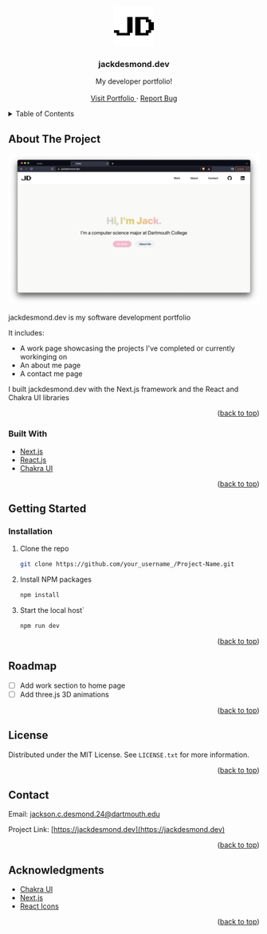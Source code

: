 <div id="top"></div>
<!-- PROJECT LOGO -->
<br />
<div align="center">
  <a href="https://github.com/othneildrew/Best-README-Template">
    <img src="public/logo-white.png" alt="Logo" width="80" height="80">
  </a>

  <h3 align="center">jackdesmond.dev</h3>

  <p align="center">
    My developer portfolio!
    <br />
    <br />
    <a href="https://jackdesmond.dev">Visit Portfolio </a>
    ·
    <a href="https://github.com/jcdesmond23/jackdesmond.dev/issues">Report Bug</a>
  </p>
</div>



<!-- TABLE OF CONTENTS -->
<details>
  <summary>Table of Contents</summary>
  <ol>
    <li>
      <a href="#about-the-project">About The Project</a>
      <ul>
        <li><a href="#built-with">Built With</a></li>
      </ul>
    </li>
    <li>
      <a href="#getting-started">Getting Started</a>
      <ul>
        <li><a href="#installation">Installation</a></li>
      </ul>
    </li>
    <li><a href="#roadmap">Roadmap</a></li>
    <li><a href="#license">License</a></li>
    <li><a href="#contact">Contact</a></li>
    <li><a href="#acknowledgments">Acknowledgments</a></li>
  </ol>
</details>



<!-- ABOUT THE PROJECT -->
## About The Project

<img src="public/Screenshot.png" alt="screenshot">

jackdesmond.dev is my software development portfolio

It includes:
* A work page showcasing the projects I've completed or currently workinging on
* An about me page
* A contact me page

I built jackdesmond.dev with the Next.js framework and the React and Chakra UI libraries

<p align="right">(<a href="#top">back to top</a>)</p>



### Built With

* [Next.js](https://nextjs.org/)
* [React.js](https://reactjs.org/)
* [Chakra UI](https://chakra-ui.com)

<p align="right">(<a href="#top">back to top</a>)</p>



<!-- GETTING STARTED -->
## Getting Started

### Installation

1. Clone the repo
   ```sh
   git clone https://github.com/your_username_/Project-Name.git
   ```
2. Install NPM packages
   ```sh
   npm install
   ```
3. Start the local host`
   ```sh
   npm run dev
   ```

<p align="right">(<a href="#top">back to top</a>)</p>



<!-- ROADMAP -->
## Roadmap

- [ ] Add work section to home page
- [ ] Add three.js 3D animations

<p align="right">(<a href="#top">back to top</a>)</p>



<!-- LICENSE -->
## License

Distributed under the MIT License. See `LICENSE.txt` for more information.

<p align="right">(<a href="#top">back to top</a>)</p>



<!-- CONTACT -->
## Contact

Email: jackson.c.desmond.24@dartmouth.edu

Project Link: [https://jackdesmond.dev](https://jackdesmond.dev)

<p align="right">(<a href="#top">back to top</a>)</p>



<!-- ACKNOWLEDGMENTS -->
## Acknowledgments

* [Chakra UI](https://chakra-ui.com)
* [Next.js](https://nextjs.org/)
* [React Icons](https://react-icons.github.io/react-icons/search)

<p align="right">(<a href="#top">back to top</a>)</p>

